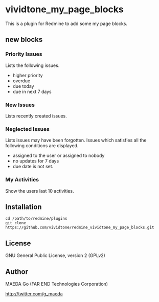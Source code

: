 # vividtone_my_page_blocks

This is a plugin for Redmine to add some my page blocks.


## new blocks

### Priority Issues

Lists the following issues.

* higher priority
* overdue
* due today
* due in next 7 days

### New Issues

Lists recently created issues.

### Neglected Issues

Lists issues may have been forgotten. Issues which satisfies all the
following conditions are displayed.

* assigned to the user or assigned to nobody
* no updates for 7 days
* due date is not set.

### My Activities

Show the users last 10 activities.


## Installation

```
cd /path/to/redmine/plugins
git clone https://github.com/vividtone/redmine_vividtone_my_page_blocks.git
```

## License

GNU General Public License, version 2 (GPLv2)


## Author

MAEDA Go (FAR END Technologies Corporation)

http://twitter.com/g_maeda
